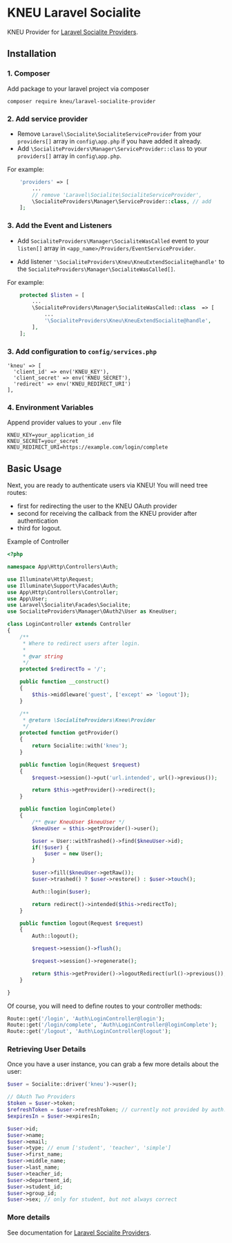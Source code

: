 # KNEU Laravel Socialite

KNEU Provider for [Laravel Socialite Providers](https://socialiteproviders.github.io/).

## Installation

### 1. Composer

Add package to your laravel project via composer

    composer require kneu/laravel-socialite-provider

### 2. Add service provider

* Remove `Laravel\Socialite\SocialiteServiceProvider` from your `providers[]` array in `config\app.php` if you have added it already.
* Add `\SocialiteProviders\Manager\ServiceProvider::class` to your `providers[]` array in `config\app.php`.

For example:
```php
    'providers' => [
        ...
        // remove 'Laravel\Socialite\SocialiteServiceProvider',
        \SocialiteProviders\Manager\ServiceProvider::class, // add
    ];
```

### 3. Add the Event and Listeners

* Add `SocialiteProviders\Manager\SocialiteWasCalled` event to your `listen[]` array  in `<app_name>/Providers/EventServiceProvider`.

* Add listener `'\SocialiteProviders\Kneu\KneuExtendSocialite@handle'` to the `SocialiteProviders\Manager\SocialiteWasCalled[]`.


For example:
``` php
    protected $listen = [
        ...
        \SocialiteProviders\Manager\SocialiteWasCalled::class  => [
            ...
            '\SocialiteProviders\Kneu\KneuExtendSocialite@handle',
        ],
    ];
```

### 3. Add configuration to `config/services.php`
```
'kneu' => [    
  'client_id' => env('KNEU_KEY'),  
  'client_secret' => env('KNEU_SECRET'),  
  'redirect' => env('KNEU_REDIRECT_URI') 
],
```

### 4. Environment Variables

Append provider values to your `.env` file

```
KNEU_KEY=your_application_id
KNEU_SECRET=your_secret
KNEU_REDIRECT_URI=https://example.com/login/complete
```


## Basic Usage

Next, you are ready to authenticate users via KNEU! You will need tree routes:
* first for redirecting the user to the KNEU OAuth provider
* second for receiving the callback from the KNEU provider after authentication
* third for logout.

Example of Controller
```php
<?php

namespace App\Http\Controllers\Auth;

use Illuminate\Http\Request;
use Illuminate\Support\Facades\Auth;
use App\Http\Controllers\Controller;
use App\User;
use Laravel\Socialite\Facades\Socialite;
use SocialiteProviders\Manager\OAuth2\User as KneuUser;

class LoginController extends Controller
{
    /**
     * Where to redirect users after login.
     *
     * @var string
     */
    protected $redirectTo = '/';

    public function __construct()
    {
        $this->middleware('guest', ['except' => 'logout']);
    }

    /**
     * @return \SocialiteProviders\Kneu\Provider
     */
    protected function getProvider()
    {
        return Socialite::with('kneu');
    }

    public function login(Request $request)
    {
        $request->session()->put('url.intended', url()->previous());

        return $this->getProvider()->redirect();
    }

    public function loginComplete()
    {
        /** @var KneuUser $kneuUser */
        $kneuUser = $this->getProvider()->user();

        $user = User::withTrashed()->find($kneuUser->id);
        if(!$user) {
            $user = new User();
        }

        $user->fill($kneuUser->getRaw());
        $user->trashed() ? $user->restore() : $user->touch();

        Auth::login($user);

        return redirect()->intended($this->redirectTo);
    }

    public function logout(Request $request)
    {
        Auth::logout();

        $request->session()->flush();

        $request->session()->regenerate();

        return $this->getProvider()->logoutRedirect(url()->previous());
    }

}

```

Of course, you will need to define routes to your controller methods:

```php
Route::get('/login', 'Auth\LoginController@login');
Route::get('/login/complete', 'Auth\LoginController@loginComplete');
Route::get('/logout', 'Auth\LoginController@logout');
```

### Retrieving User Details

Once you have a user instance, you can grab a few more details about the user:

```php
$user = Socialite::driver('kneu')->user();

// OAuth Two Providers
$token = $user->token;
$refreshToken = $user->refreshToken; // currently not provided by auth.kneu.edu.ua
$expiresIn = $user->expiresIn;

$user->id;
$user->name;
$user->email;
$user->type; // enum ['student', 'teacher', 'simple']
$user->first_name;
$user->middle_name;
$user->last_name;
$user->teacher_id;
$user->department_id;
$user->student_id;
$user->group_id;
$user->sex; // only for student, but not always correct
```

### More details

See documentation for [Laravel Socialite Providers](https://socialiteproviders.github.io/).
